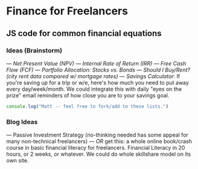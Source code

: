 # Finance for Freelancers
## JS code for common financial equations
### Ideas (Brainstorm)
— *Net Present Value (NPV)*
— *Internal Rate of Return (IRR)*
— *Free Cash Flow (FCF)*
— *Portfolio Allocation: Stocks vs. Bonds*
— *Should I Buy/Rent? (city rent data compared w/ mortgage rates)*
— *Savings Calculator*: If you're saving up for a trip or w/e, here's how much you need to put away every day/week/month. We could integrate this with daily "eyes on the prize" email reminders of how close you are to your savings goal.

```javascript
console.log("Matt -- feel free to fork/add to these lists.")
```

### Blog Ideas
— Passive Investment Strategy (no-thinking needed has some appeal for many non-technical freelancers)
— *OR* get this: a whole online book/crash course in basic financial literacy for freelancers. Financial Literacy in 20 hours, or 2 weeks, or whatever. We could do whole skillshare model on its own site.
